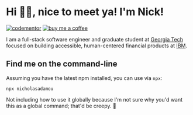 <h1>Hi 👋🏼, nice to meet ya! I'm Nick!</h1>

<a href="https://www.codementor.io/@nicholasadamou?refer=badge"><img src="https://img.shields.io/badge/codementor-000?style=for-the-badge&logo=CodeNewbie&logoColor=white" alt="codementor"/></a>
<a href="https://www.buymeacoffee.com/nicholasadamou"><img src="https://img.shields.io/badge/buymeacoffee-000?style=for-the-badge&logo=buymeacoffee&logoColor=#ffdd00" alt="buy me a coffee"/></a>

I am a full-stack software engineer and graduate student at [Georgia Tech](https://www.cc.gatech.edu/) focused on building accessible, human-centered financial products at [IBM](https://ibm.com).

## Find me on the command-line

Assuming you have the latest npm installed, you can use via `npx`:

```
npx nicholasadamou
```

Not including how to use it globally because I'm not sure why you'd want this as a global command; that'd be creepy. 🤨
